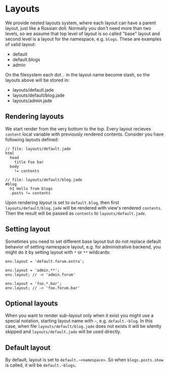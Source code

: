 Layouts
=======

We provide nested layouts system, where each layout can have a parent layout,
just like a Russian doll. Normally you don't need more than two levels, so we
assume that top level of layout is so called "base" layout and second level is a
layout for the namespace, e.g. `blogs`. These are examples of valid layout:

- default
- default.blogs
- admin

On the filesystem each dot `.` in the layout name become slash, so the layouts
above will be stored in:

- layouts/default.jade
- layouts/default/blog.jade
- layouts/admin.jade


Rendering layouts
-----------------

We start render from the very bottom to the top. Every layout recieves `content`
local variable with previously rendered contents. Consider you have following
layouts defined:

``` jade
// file: layouts/default.jade
html
  head
    title Foo bar
  body
    != contents
```


``` jade
// file: layouts/default/blog.jade
#blog
  h1 Hello from blogs
  .posts != contents
```

Upon rendering _layout_ is set to `default.blog`, then first
`layouts/default/blog.jade` will be rendered with view's rendered `contents`.
Then the result will be passed as `contents` to `layouts/default.jade`.


Setting layout
--------------

Sometimes you need to set different base layout but do not replace default
behavior of setting namespace layout, e.g. for administrative backend, you
might do it by setting layout with `*` or `**` wildcards:

```
env.layout = 'default.forum.extra';

env.layout = 'admin.**';
env.layout; // -> 'admin.forum'

env.layout = 'foo.*.bar';
env.layout; // -> 'foo.forum.bar'
```


Optional layouts
----------------

When you want to render _sub-layout_ only when it exist you might use a special
notation, starting layout name with `~`, e.g. `default.~blog`. In this case,
when file `layouts/default/blog.jade` does not exists it will be silently
skipped and `layouts/default.jade` will be used directly.


Default layout
--------------

By default, layout is set to `default.~<namespace>`. So when `blogs.posts.show`
is called, it will be `default.~blogs`.
